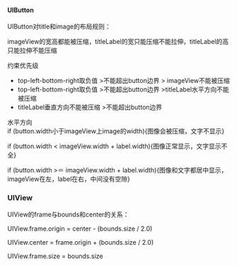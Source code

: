 #### UIButton

UIButton对title和image的布局规则：

imageView的宽高都能被压缩，titleLabel的宽只能压缩不能拉伸，titleLabel的高只能拉伸不能压缩

约束优先级

* top-left-bottom-right取负值 &gt;不能超出button边界 &gt; imageView不能被压缩
* top-left-bottom-right取负值 &gt;不能超出button边界 &gt;titleLabel水平方向不能被压缩
* titleLabel垂直方向不能被压缩 &gt;不能超出button边界

水平方向  
if \(button.width小于imageView上image的width\){图像会被压缩，文字不显示}

if \(button.width &lt; imageView.width + label.width\){图像正常显示，文字显示不全}

if \(button.width &gt;＝ imageView.width + label.width\){图像和文字都居中显示，imageView在左，label在右，中间没有空隙}

### UIView

UIView的frame与bounds和center的关系：

UIView.frame.origin = center - \(bounds.size / 2.0\)

UIView.center = frame.origin + \(bounds.size / 2.0\)

UIView.frame.size = bounds.size


